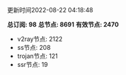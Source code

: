 更新时间2022-08-22 04:18:48

**总订阅: 98**
**总节点: 8691**
**有效节点: 2470**
- v2ray节点: 2122
- ss节点: 208
- trojan节点: 121
- ssr节点: 19
